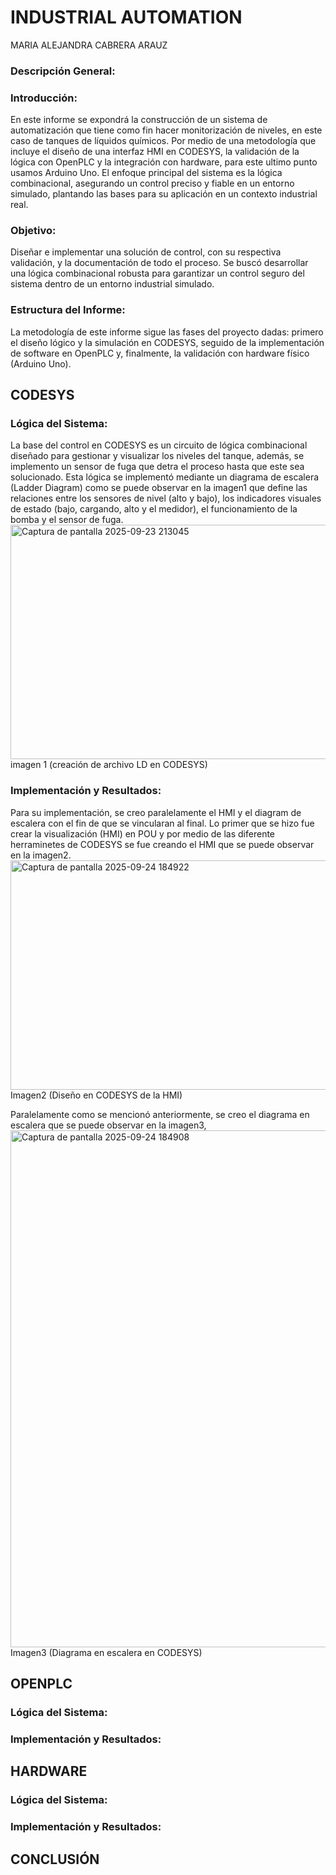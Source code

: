 # INDUSTRIAL AUTOMATION
MARIA ALEJANDRA CABRERA ARAUZ
### Descripción General:
### Introducción:
En este informe se expondrá la construcción de un sistema de automatización que tiene como fin hacer monitorización de niveles, en este caso de tanques de líquidos químicos. Por medio de una metodología que incluye el diseño de una interfaz HMI en CODESYS, la validación de la lógica con OpenPLC y la integración con hardware, para este ultimo punto usamos Arduino Uno. El enfoque principal del sistema es la lógica combinacional, asegurando un control preciso y fiable en un entorno simulado, plantando las bases para su aplicación en un contexto industrial real.
### Objetivo:
Diseñar e implementar una solución de control, con su respectiva validación, y la documentación de todo el proceso. Se buscó desarrollar una lógica combinacional robusta para garantizar un control seguro del sistema dentro de un entorno industrial simulado.
### Estructura del Informe:
La metodología de este informe sigue las fases del proyecto dadas: primero el diseño lógico y la simulación en CODESYS, seguido de la implementación de software en OpenPLC y, finalmente, la validación con hardware físico (Arduino Uno).
## CODESYS
### Lógica del Sistema:
La base del control en CODESYS es un circuito de lógica combinacional diseñado para gestionar y visualizar los niveles del tanque, además, se implemento un sensor de fuga que detra el proceso hasta que este sea solucionado. Esta lógica se implementó mediante un diagrama de escalera (Ladder Diagram) como se puede observar en la imagen1 que define las relaciones entre los sensores de nivel (alto y bajo), los indicadores visuales de estado (bajo, cargando, alto y el medidor), el funcionamiento de la bomba y el sensor de fuga.
<img width="669" height="375" alt="Captura de pantalla 2025-09-23 213045" src="https://github.com/user-attachments/assets/5893857c-9dfa-4f35-99e7-0730b88ae732" />
imagen 1 (creación de archivo LD en CODESYS)
### Implementación y Resultados:
Para su implementación, se creo paralelamente el HMI y el diagram de escalera con el fin de que se vincularan al final. Lo primer que se hizo fue crear la visualización (HMI) en POU y por medio de las diferente herraminetes de CODESYS se fue creando el HMI que se puede observar en la imagen2.
<img width="706" height="367" alt="Captura de pantalla 2025-09-24 184922" src="https://github.com/user-attachments/assets/809e7102-03c0-43f6-978a-bf0bb63ed404" />
Imagen2 (Diseño en CODESYS de la HMI)

Paralelamente como se mencionó anteriormente, se creo el diagrama en escalera que se puede observar en la imagen3,
<img width="1105" height="827" alt="Captura de pantalla 2025-09-24 184908" src="https://github.com/user-attachments/assets/cdbedc15-ba58-46be-9961-12d7ad927841" />
Imagen3 (Diagrama en escalera en CODESYS)
## OPENPLC
### Lógica del Sistema:
### Implementación y Resultados:
## HARDWARE
### Lógica del Sistema:
### Implementación y Resultados:
## CONCLUSIÓN

